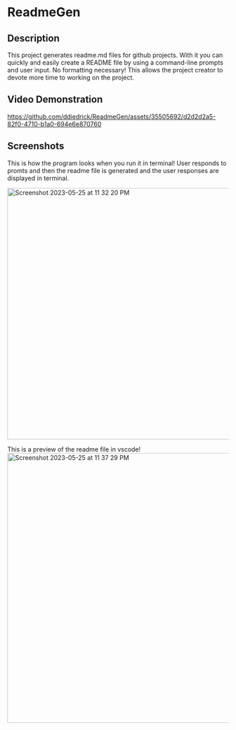 # ReadmeGen
## Description
This project generates readme.md files for github projects. With it you can quickly and easily create a README file by using a command-line prompts and user input. No formatting necessary! This allows the project creator to devote more time to working on the project.

## Video Demonstration

https://github.com/ddiedrick/ReadmeGen/assets/35505692/d2d2d2a5-82f0-4710-b1a0-694e6e870760

## Screenshots
This is how the program looks when you run it in terminal! User responds to promts and then the readme file is generated and the user responses are displayed in terminal. 

<img width="572" alt="Screenshot 2023-05-25 at 11 32 20 PM" src="https://github.com/ddiedrick/ReadmeGen/assets/35505692/7dbad493-02a7-4bf2-afbf-68921a495e9d">

This is a preview of the readme file in vscode!
<img width="614" alt="Screenshot 2023-05-25 at 11 37 29 PM" src="https://github.com/ddiedrick/ReadmeGen/assets/35505692/79feb04a-5c44-4cd3-8c3a-d77b2debc235">
